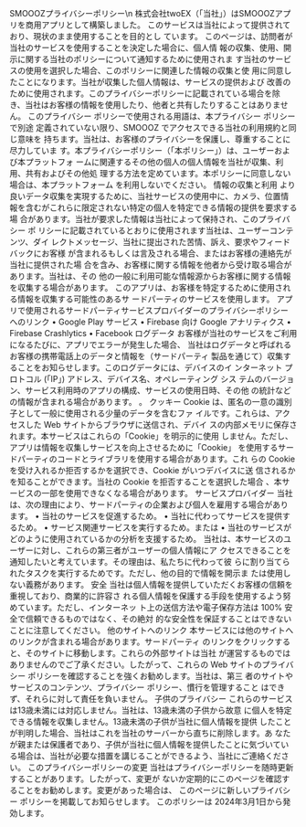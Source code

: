 SMOOOZプライバシーポリシー\n
株式会社twoEX（「当社」）はSMOOOZアプリを商用アプリとして構築しました。
このサービスは当社によって提供されており、現状のまま使用することを目的とし
ています。
このページは、訪問者が当社のサービスを使用することを決定した場合に、個人情
報の収集、使用、開示に関する当社のポリシーについて通知するために使用されま
す当社のサービスの使用を選択した場合、このポリシーに関連した情報の収集と使
用に同意したことになります。当社が収集した個人情報は、サービスの提供および
改善のために使用されます。このプライバシーポリシーに記載されている場合を除
き、当社はお客様の情報を使用したり、他者と共有したりすることはありません。
このプライバシー ポリシーで使用される用語は、本プライバシー ポリシーで別途
定義されていない限り、SMOOOZ でアクセスできる当社の利用規約と同じ意味を
持ちます。当社は、お客様のプライバシーを保護し、尊重することに尽力していま
す。本プライバシーポリシー（「本ポリシー」）は、ユーザーおよび本プラットフォ
ームに関連するその他の個人の個人情報を当社が収集、利用、共有およびその他処
理する方法を定めています。本ポリシーに同意しない場合は、本プラットフォーム
を利用しないでください。
情報の収集と利用
より良いデータ収集を実現するために、当社サービスの使用中に、カメラ、位置情
報を含むがこれらに限定されない特定の個人を特定できる情報の提供を要求する場
合があります。当社が要求した情報は当社によって保持され、このプライバシー ポ
リシーに記載されているとおりに使用されます当社は、ユーザーコンテンツ、ダイ
レクトメッセージ、当社に提出された苦情、訴え、要求やフィードバックにお客様
が含まれるもしくは言及される場合、またはお客様の連絡先が当社に提供された場
合を含み、お客様に関する情報を他者から受け取る場合があります。当社は、その
他の一般に利用可能な情報源からお客様に関する情報を収集する場合があります。
このアプリは、お客様を特定するために使用される情報を収集する可能性のあるサ
ードパーティのサービスを使用します。
アプリで使用されるサードパーティサービスプロバイダーのプライバシーポリシー
へのリンク
• Google Play サービス
• Firebase 向け Google アナリティクス
• Firebase Crashlytics
• Facebook
ログデータ
お客様が当社のサービスをご利用になるたびに、アプリでエラーが発生した場合、
当社はログデータと呼ばれるお客様の携帯電話上のデータと情報を（サードパーティ
製品を通じて）収集することをお知らせします。このログデータには、デバイスのイ
ンターネット プロトコル (「IP」) アドレス、デバイス名、オペレーティング シス
テムのバージョン、サービス利用時のアプリの構成、サービスの使用日時、その他
の統計などの情報が含まれる場合があります。 。
クッキー
Cookie は、匿名の一意の識別子として一般に使用される少量のデータを含むファ
イルです。これらは、アクセスした Web サイトからブラウザに送信され、デバイ
スの内部メモリに保存されます。本サービスはこれらの「Cookie」を明示的に使用
しません。ただし、アプリは情報を収集しサービスを向上させるために「Cookie」
を使用するサードパーティのコードとライブラリを使用する場合があります。これ
らの Cookie を受け入れるか拒否するかを選択でき、Cookie がいつデバイスに送
信されるかを知ることができます。当社の Cookie を拒否することを選択した場合
、本サービスの一部を使用できなくなる場合があります。
サービスプロバイダー
当社は、次の理由により、サードパーティの企業および個人を雇用する場合があり
ます。
• 当社のサービスを促進するため。
• 当社に代わってサービスを提供するため。
• サービス関連サービスを実行するため。または
• 当社のサービスがどのように使用されているかの分析を支援するため。
当社は、本サービスのユーザーに対し、これらの第三者がユーザーの個人情報にア
クセスできることを通知したいと考えています。その理由は、私たちに代わって彼
らに割り当てられたタスクを実行するためです。ただし、他の目的で情報を開示ま
たは使用しない義務があります。
安全
当社は個人情報を提供していただくお客様の信頼を重視しており、商業的に許容さ
れる個人情報を保護する手段を使用するよう努めています。ただし、インターネッ
ト上の送信方法や電子保存方法は 100% 安全で信頼できるものではなく、その絶対
的な安全性を保証することはできないことに注意してください。
他のサイトへのリンク
本サービスには他のサイトへのリンクが含まれる場合があります。サードパーティ
のリンクをクリックすると、そのサイトに移動します。これらの外部サイトは当社
が運営するものではありませんのでご了承ください。したがって、これらの Web
サイトのプライバシー ポリシーを確認することを強くお勧めします。当社は、第三
者のサイトやサービスのコンテンツ、プライバシー ポリシー、慣行を管理すること
はできず、それらに対して責任を負いません。
子供のプライバシー
これらのサービスは13歳未満には対応しません。当社は、13歳未満の子供から故意
に個人を特定できる情報を収集しません。13歳未満の子供が当社に個人情報を提供
したことが判明した場合、当社はこれを当社のサーバーから直ちに削除します。あ
なたが親または保護者であり、子供が当社に個人情報を提供したことに気づいてい
る場合は、当社が必要な措置を講じることができるよう、当社にご連絡ください。
このプライバシーポリシーの変更
当社はプライバシーポリシーを随時更新することがあります。したがって、変更が
ないか定期的にこのページを確認することをお勧めします。変更があった場合は、
このページに新しいプライバシー ポリシーを掲載してお知らせします。
このポリシーは 2024年3月1日から発効します。
